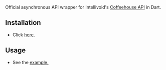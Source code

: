 Official asynchronous API wrapper for Intellivoid's [Coffeehouse API][] in Dart.

[Coffeehouse API]: https://coffeehouse.intellivoid.net

## Installation
- Click [here.](https://pub.dev/packages/coffeehouse/install)

## Usage
- See the [example.](https://pub.dev/packages/coffeehouse/example)
